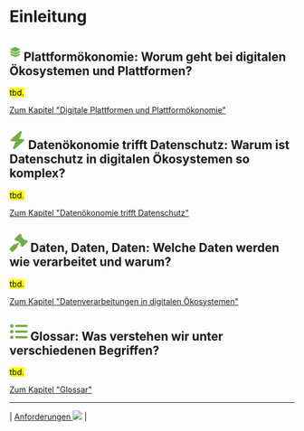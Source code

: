 # Einleitung

## **![](../assets/images/platform.svg) Plattformökonomie:** Worum geht bei digitalen Ökosystemen und Plattformen?

<mark>tbd.</mark>

[Zum Kapitel "Digitale Plattformen und Plattformökonomie"](<Digitale Plattformen und Plattformökonomie>)

## **![](../assets/images/bolt.svg) Datenökonomie trifft Datenschutz:** Warum ist Datenschutz in digitalen Ökosystemen so komplex?

<mark>tbd.</mark>

[Zum Kapitel "Datenökonomie trifft Datenschutz"](<Datenökonomie trifft Datenschutz>)

## **![](../assets/images/gavel.svg) Daten, Daten, Daten:** Welche Daten werden wie verarbeitet und warum?

<mark>tbd.</mark>

[Zum Kapitel "Datenverarbeitungen in digitalen Ökosystemen"](<Datenverarbeitungen in digitalen Ökosystemen>)

## **![](../assets/images/list.svg) Glossar:** Was verstehen wir unter verschiedenen Begriffen?

<mark>tbd.</mark>

[Zum Kapitel "Glossar"](<Glossar>)

****

| [Anforderungen ![](/Daccord/assets/images/forward-solid.svg)](<../Anforderungen>) |
